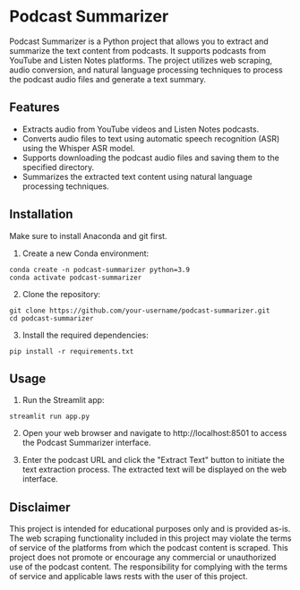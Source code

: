 # Podcast Summarizer

Podcast Summarizer is a Python project that allows you to extract and summarize the text content from podcasts. It supports podcasts from YouTube and Listen Notes platforms. The project utilizes web scraping, audio conversion, and natural language processing techniques to process the podcast audio files and generate a text summary.

## Features

- Extracts audio from YouTube videos and Listen Notes podcasts.
- Converts audio files to text using automatic speech recognition (ASR) using the Whisper ASR model.
- Supports downloading the podcast audio files and saving them to the specified directory.
- Summarizes the extracted text content using natural language processing techniques.

## Installation

Make sure to install Anaconda and git first.

1. Create a new Conda environment:

```
conda create -n podcast-summarizer python=3.9
conda activate podcast-summarizer
```

2. Clone the repository:

```
git clone https://github.com/your-username/podcast-summarizer.git
cd podcast-summarizer
```

3. Install the required dependencies:

```
pip install -r requirements.txt
```

## Usage

1. Run the Streamlit app:

```
streamlit run app.py
```

2. Open your web browser and navigate to http://localhost:8501 to access the Podcast Summarizer interface.

3. Enter the podcast URL and click the "Extract Text" button to initiate the text extraction process. The extracted text will be displayed on the web interface.


## Disclaimer

This project is intended for educational purposes only and is provided as-is. The web scraping functionality included in this project may violate the terms of service of the platforms from which the podcast content is scraped. This project does not promote or encourage any commercial or unauthorized use of the podcast content. The responsibility for complying with the terms of service and applicable laws rests with the user of this project.
